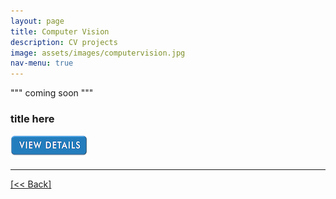 ```yaml
---
layout: page
title: Computer Vision
description: CV projects 
image: assets/images/computervision.jpg
nav-menu: true
---
```


""" coming soon """

### title here
[![button](https://github.com/CVanchieri/DSPortfolio/blob/gh-pages/assets/images/viewdetails.png?raw=true)](https://cvanchieri.github.io/DSPortfolio/neuralnetwork.html)




---
[[<< Back]](https://cvanchieri.github.io/DSPortfolio)
